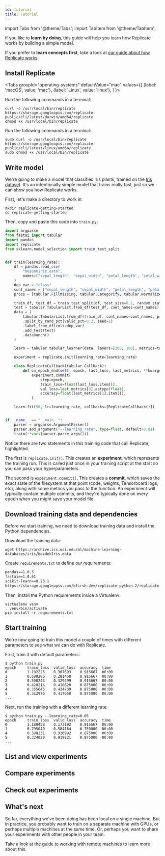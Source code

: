 ```yaml
---
id: tutorial
title: Tutorial
---
```


import Tabs from '@theme/Tabs';
import TabItem from '@theme/TabItem';

If you like to **learn by doing**, this guide will help you learn how Replicate works by building a simple model.

If you prefer to **learn concepts first**, take a look at [our guide about how Replicate works](how-it-works).

## Install Replicate

<Tabs
groupId="operating-systems"
defaultValue="mac"
values={[
{label: 'macOS', value: 'mac'},
{label: 'Linux', value: 'linux'},
]
}>
<TabItem value="mac">

Run the following commands in a terminal:

    curl -o /usr/local/bin/replicate https://storage.googleapis.com/replicate-public/cli/latest/darwin/amd64/replicate
    chmod +x /usr/local/bin/replicate

</TabItem>
<TabItem value="linux">
Run the following commands in a terminal:

    sudo curl -o /usr/local/bin/replicate https://storage.googleapis.com/replicate-public/cli/latest/linux/amd64/replicate
    sudo chmod +x /usr/local/bin/replicate

</TabItem>
</Tabs>

## Write model

We're going to make a model that classifies Iris plants, trained on the [Iris dataset](https://archive.ics.uci.edu/ml/datasets/iris). It's an intentionally simple model that trains really fast, just so we can show you how Replicate works.

First, let's make a directory to work in:

```
mkdir replicate-getting-started
cd replicate-getting-started
```

Then, copy and paste this code into `train.py`:

```python title="train.py" {29,33-39}
import argparse
from fastai import tabular
import pandas
import replicate
from sklearn.model_selection import train_test_split


def train(learning_rate):
    df = pandas.read_csv(
        "bezdekIris.data",
        names=["sepal_length", "sepal_width", "petal_length", "petal_width", "class"],
    )
    dep_var = "class"
    cont_names = ["sepal_length", "sepal_width", "petal_length", "petal_width"]
    procs = [tabular.FillMissing, tabular.Categorify, tabular.Normalize]

    train_df, test_df = train_test_split(df, test_size=0.2, random_state=1)
    test = tabular.TabularList.from_df(test_df, cont_names=cont_names)
    data = (
        tabular.TabularList.from_df(train_df, cont_names=cont_names, procs=procs)
        .split_by_rand_pct(valid_pct=0.2, seed=1)
        .label_from_df(cols=dep_var)
        .add_test(test)
        .databunch()
    )

    learn = tabular.tabular_learner(data, layers=[200, 100], metrics=tabular.accuracy)

    experiment = replicate.init(learning_rate=learning_rate)

    class ReplicateCallback(tabular.Callback):
        def on_epoch_end(self, epoch, last_loss, last_metrics, **kwargs):
            experiment.commit(
                step=epoch,
                train_loss=float(last_loss.item()),
                val_loss=last_metrics[0].astype(float),
                accuracy=float(last_metrics[1].item()),
            )

    learn.fit(50, lr=learning_rate, callbacks=[ReplicateCallback()])


if __name__ == "__main__":
    parser = argparse.ArgumentParser()
    parser.add_argument("--learning_rate", type=float, default=0.01)
    train(**vars(parser.parse_args()))
```

Notice there are two statements in this training code that call Replicate, highlighted.

The first is `replicate.init()`. This creates an **experiment**, which represents the training run. This is called just once in your training script at the start so you can pass your hyperparameters.

The second is `experiment.commit()`. This creates a **commit**, which saves the exact state of the filesystem at that point (code, weights, Tensorboard logs, etc), along with some metrics you pass to the function. An experiment will typically contain multiple commits, and they're typically done on every epoch when you might save your model file.

## Download training data and dependencies

Before we start training, we need to download training data and install the Python dependencies.

Download the training data:

```
wget https://archive.ics.uci.edu/ml/machine-learning-databases/iris/bezdekIris.data
```

Create `requirements.txt` to define our requirements:

```txt title="requirements.txt"
pandas==1.0.5
fastai==1.0.61
scikit-learn==0.23.1
https://storage.googleapis.com/bfirsh-dev/replicate-python-2/replicate-0.0.1.tar.gz
```

Then, install the Python requirements inside a Virtualenv:

```
virtualenv venv
. venv/bin/activate
pip install -r requirements.txt
```

## Start training

We're now going to train this model a couple of times with different parameters to see what we can do with Replicate.

First, train it with default parameters:

```
$ python train.py
epoch     train_loss  valid_loss  accuracy  time
0         1.102223    0.367693    0.916667  00:00
1         0.688286    0.281458    0.916667  00:00
2         0.508243    0.329499    0.916667  00:00
3         0.420214    0.410820    0.875000  00:00
4         0.355645    0.424739    0.875000  00:00
5         0.312976    0.417650    0.875000  00:00
...
```

Next, run the training with a different learning rate:

```
$ python train.py --learning_rate=0.05
epoch     train_loss  valid_loss  accuracy  time
0         1.188458    0.173192    0.916667  00:00
1         0.795049    0.584164    0.750000  00:00
4         0.388231    0.926992    0.875000  00:00
5         0.324020    0.919221    0.875000  00:00
...
```

## List and view experiments

## Compare experiments

## Check out experiments

## What's next

So far, everything we've been doing has been local on a single machine. But in practice, you probably want to train on a separate machine with GPUs, or perhaps multiple machines at the same time. Or, perhaps you want to share your experiments with other people in your team.

Take a look at [the guide to working with remote machines](working-with-remote-machines.md) to learn more about this.
